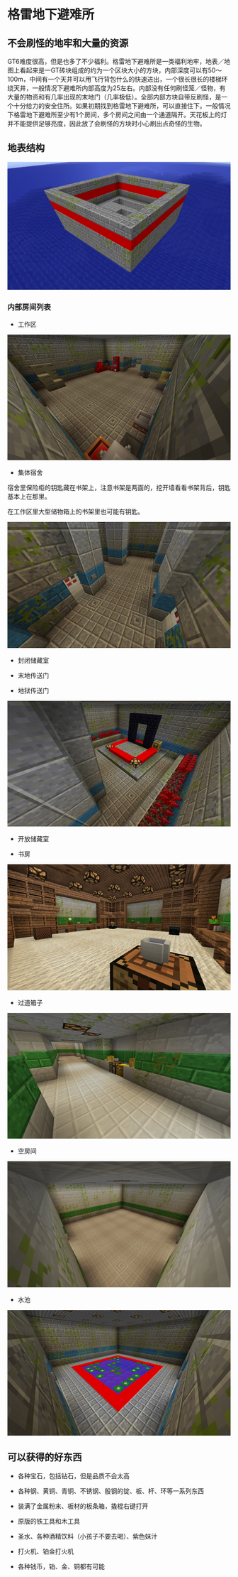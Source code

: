# 格雷地下避难所

## 不会刷怪的地牢和大量的资源

GT6难度很高，但是也多了不少福利。格雷地下避难所是一类福利地牢，地表／地图上看起来是一GT砖块组成的约为一个区块大小的方块，内部深度可以有50～100m，中间有一个天井可以用飞行背包什么的快速进出，一个很长很长的楼梯环绕天井，一般情况下避难所内部高度为25左右。内部没有任何刷怪笼／怪物，有大量的物资和有几率出现的末地门（几率极低）。全部内部方块自带反刷怪，是一个十分给力的安全住所。如果初期找到格雷地下避难所，可以直接住下。一般情况下格雷地下避难所至少有1个房间，多个房间之间由一个通道隔开。天花板上的灯并不能提供足够亮度，因此放了会刷怪的方块时小心刷出点奇怪的生物。

## 地表结构

![](/assets/地牢.png)

### 内部房间列表

* 工作区

![](/assets/工作区.png)

* 集体宿舍

宿舍里保险柜的钥匙藏在书架上，注意书架是两面的，挖开墙看看书架背后，钥匙基本上在那里。

在工作区里大型储物箱上的书架里也可能有钥匙。

![](/assets/集体宿舍.png)

* 封闭储藏室

* 末地传送门

* 地狱传送门

![](/assets/地狱门.png)

* 开放储藏室

* 书房

![](/assets/书房.png)

* 过道箱子

![](/assets/过道箱子.png)

* 空房间

![](/assets/空房间.png)

* 水池

![](/assets/水池.png)

## 可以获得的好东西

* 各种宝石，包括钻石，但是品质不会太高
* 各种钢、黄铜、青铜、不锈钢、殷钢的锭、板、杆、环等一系列东西
* 装满了金属粉末、板材的板条箱，撬棍右键打开
* 原版的铁工具和木工具
* 圣水、各种酒精饮料（小孩子不要去喝）、紫色妹汁
* 打火机、铂金打火机

* 各种钱币，铂、金、铜都有可能



